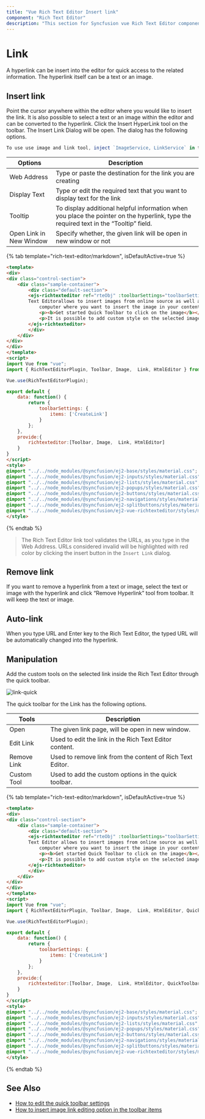```yaml
---
title: "Vue Rich Text Editor Insert link"
component: "Rich Text Editor"
description: "This section for Syncfusion vue Rich Text Editor component demonstrates on how to add or remove hyperlinks with customized options."
---
```


# Link

A hyperlink can be insert into the editor for quick access to the related information. The hyperlink itself can be a text or an image.

## Insert link

Point the cursor anywhere within the editor where you would like to insert the link. It is also possible to select a text or an image within the editor and can be converted to the hyperlink. Click the Insert HyperLink tool on the toolbar. The Insert Link Dialog will be open. The dialog has the following options.

```typescript
To use use image and link tool, inject `ImageService, LinkService` in the provider section of `AppModule`.
```

| Options | Description |
|----------------|--------------------------------------|
| Web Address | Type or paste the destination for the link you are creating |
| Display Text | Type or edit the required text that you want to display text for the link|
| Tooltip | To display additional helpful information when you place the pointer on the hyperlink, type the required text in the “Tooltip” field. |
| Open Link in New Window | Specify whether, the given link will be open in new window or not |

{% tab template="rich-text-editor/markdown", isDefaultActive=true %}

```html
<template>
<div>
<div class="control-section">
    <div class="sample-container">
        <div class="default-section">
        <ejs-richtexteditor ref="rteObj" :toolbarSettings="toolbarSettings"><p>Rich
        Text Editorallows to insert images from online source as well as local
            computer where you want to insert the image in your content.</p>
            <p><b>Get started Quick Toolbar to click on the image</b></p>
            <p>It is possible to add custom style on the selected image inside the Rich Text Editor through quick toolbar.</p>
        </ejs-richtexteditor>
        </div>
    </div>
</div>
</div>
</template>
<script>
import Vue from "vue";
import { RichTextEditorPlugin, Toolbar, Image,  Link, HtmlEditor } from "@syncfusion/ej2-vue-richtexteditor";

Vue.use(RichTextEditorPlugin);

export default {
    data: function() {
        return {
            toolbarSettings: {
                items: ['CreateLink']
            }
        };
    },
    provide:{
        richtexteditor:[Toolbar, Image,  Link, HtmlEditor]
    }
}
</script>
<style>
@import "../../node_modules/@syncfusion/ej2-base/styles/material.css";
@import "../../node_modules/@syncfusion/ej2-inputs/styles/material.css";
@import "../../node_modules/@syncfusion/ej2-lists/styles/material.css";
@import "../../node_modules/@syncfusion/ej2-popups/styles/material.css";
@import "../../node_modules/@syncfusion/ej2-buttons/styles/material.css";
@import "../../node_modules/@syncfusion/ej2-navigations/styles/material.css";
@import "../../node_modules/@syncfusion/ej2-splitbuttons/styles/material.css";
@import "../../node_modules/@syncfusion/ej2-vue-richtexteditor/styles/material.css";
</style>
```

{% endtab %}

> The Rich Text Editor link tool validates the URLs, as you type in the Web Address. URLs considered invalid will be highlighted with red color by clicking the insert button in the `Insert Link` dialog.

## Remove link

If you want to remove a hyperlink from a text or image, select the text or image with the hyperlink and click “Remove Hyperlink” tool from toolbar. It will keep the text or image.

## Auto-link

When you type URL and Enter key to the Rich Text Editor, the typed URL will be automatically changed into the hyperlink.

## Manipulation

Add the custom tools on the selected link inside the Rich Text Editor through the quick toolbar.

![link-quick](./images/link-quick.png)

The quick toolbar for the Link has the following options.

| Tools | Description |
|----------------|--------------------------------------|
| Open | The given link page, will be open in new window. |
| Edit Link | Used to edit the link in the Rich Text Editor content. |
| Remove Link | Used to remove link from the content of Rich Text Editor. |
| Custom Tool | Used to add the custom options in the quick toolbar. |

{% tab template="rich-text-editor/markdown", isDefaultActive=true %}

```html
<template>
<div>
<div class="control-section">
    <div class="sample-container">
        <div class="default-section">
        <ejs-richtexteditor ref="rteObj" :toolbarSettings="toolbarSettings"><p>Rich
        Text Editor allows to insert images from online source as well as local
            computer where you want to insert the image in your content.</p>
            <p><b>Get started Quick Toolbar to click on the image</b></p>
            <p>It is possible to add custom style on the selected image inside the Rich Text Editor through quick toolbar.</p>
        </ejs-richtexteditor>
        </div>
    </div>
</div>
</div>
</template>
<script>
import Vue from "vue";
import { RichTextEditorPlugin, Toolbar, Image,  Link, HtmlEditor, QuickToolbar } from "@syncfusion/ej2-vue-richtexteditor";

Vue.use(RichTextEditorPlugin);

export default {
    data: function() {
        return {
            toolbarSettings: {
                items: ['CreateLink']
            }
        };
    },
    provide:{
        richtexteditor:[Toolbar, Image,  Link, HtmlEditor, QuickToolbar]
    }
}
</script>
<style>
@import "../../node_modules/@syncfusion/ej2-base/styles/material.css";
@import "../../node_modules/@syncfusion/ej2-inputs/styles/material.css";
@import "../../node_modules/@syncfusion/ej2-lists/styles/material.css";
@import "../../node_modules/@syncfusion/ej2-popups/styles/material.css";
@import "../../node_modules/@syncfusion/ej2-buttons/styles/material.css";
@import "../../node_modules/@syncfusion/ej2-navigations/styles/material.css";
@import "../../node_modules/@syncfusion/ej2-splitbuttons/styles/material.css";
@import "../../node_modules/@syncfusion/ej2-vue-richtexteditor/styles/material.css";
</style>
```

{% endtab %}

## See Also

* [How to edit the quick toolbar settings](./toolbar/#quick-inline-toolbar)
* [How to insert image link editing option in the toolbar items](./image/#image-with-link)